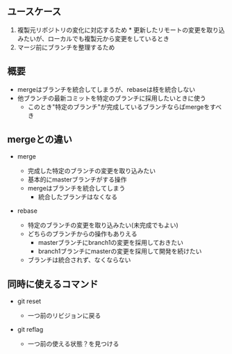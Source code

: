 ## ユースケース
  1. 複製元リポジトリの変化に対応するため
    * 更新したリモートの変更を取り込みたいが、ローカルでも複製元から変更をしているとき
  2. マージ前にブランチを整理するため
  
## 概要
  * mergeはブランチを統合してしまうが、rebaseは枝を統合しない
  * 他ブランチの最新コミットを特定のブランチに採用したいときに使う
    * このとき"特定のブランチ"が完成しているブランチならばmergeをすべき

## mergeとの違い
  * merge
    * 完成した特定のブランチの変更を取り込みたい
    * 基本的にmasterブランチがする操作
    * mergeはブランチを統合してしまう
      * 統合したブランチはなくなる
      
  * rebase 
    * 特定のブランチの変更を取り込みたい(未完成でもよい)
    * どちらのブランチからの操作もありえる
      * masterブランチにbranch1の変更を採用しておきたい
      * branch1ブランチにmasterの変更を採用して開発を続けたい
    * ブランチは統合されず、なくならない
  
## 同時に使えるコマンド
  * git reset
    * 一つ前のリビジョンに戻る
    
  * git reflag
    * 一つ前の使える状態？を見つける